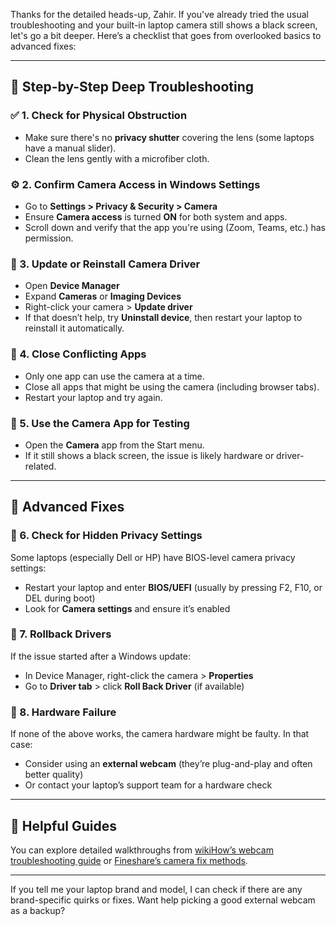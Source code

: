 Thanks for the detailed heads-up, Zahir. If you've already tried the usual troubleshooting and your built-in laptop camera still shows a black screen, let's go a bit deeper. Here’s a checklist that goes from overlooked basics to advanced fixes:

---

## 🧪 Step-by-Step Deep Troubleshooting

### ✅ 1. **Check for Physical Obstruction**
- Make sure there's no **privacy shutter** covering the lens (some laptops have a manual slider).
- Clean the lens gently with a microfiber cloth.

### ⚙️ 2. **Confirm Camera Access in Windows Settings**
- Go to **Settings > Privacy & Security > Camera**
- Ensure **Camera access** is turned **ON** for both system and apps.
- Scroll down and verify that the app you're using (Zoom, Teams, etc.) has permission.

### 🔄 3. **Update or Reinstall Camera Driver**
- Open **Device Manager**
- Expand **Cameras** or **Imaging Devices**
- Right-click your camera > **Update driver**
- If that doesn’t help, try **Uninstall device**, then restart your laptop to reinstall it automatically.

### 🧼 4. **Close Conflicting Apps**
- Only one app can use the camera at a time.
- Close all apps that might be using the camera (including browser tabs).
- Restart your laptop and try again.

### 🧰 5. **Use the Camera App for Testing**
- Open the **Camera** app from the Start menu.
- If it still shows a black screen, the issue is likely hardware or driver-related.

---

## 🧠 Advanced Fixes

### 🧩 6. **Check for Hidden Privacy Settings**
Some laptops (especially Dell or HP) have BIOS-level camera privacy settings:
- Restart your laptop and enter **BIOS/UEFI** (usually by pressing F2, F10, or DEL during boot)
- Look for **Camera settings** and ensure it’s enabled

### 🧨 7. **Rollback Drivers**
If the issue started after a Windows update:
- In Device Manager, right-click the camera > **Properties**
- Go to **Driver tab** > click **Roll Back Driver** (if available)

### 🧱 8. **Hardware Failure**
If none of the above works, the camera hardware might be faulty. In that case:
- Consider using an **external webcam** (they’re plug-and-play and often better quality)
- Or contact your laptop’s support team for a hardware check

---

## 🧭 Helpful Guides
You can explore detailed walkthroughs from [wikiHow’s webcam troubleshooting guide](https://www.wikihow.com/Fix-a-Webcam-That-Is-Displaying-a-Black-Screen-on-Windows) or [Fineshare’s camera fix methods](https://www.fineshare.com/resource/laptop-camera-black-screen.html).

---

If you tell me your laptop brand and model, I can check if there are any brand-specific quirks or fixes. Want help picking a good external webcam as a backup?
